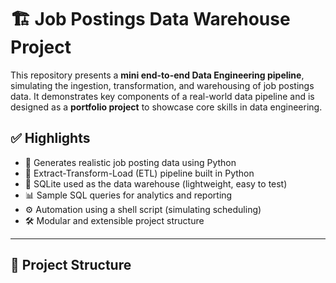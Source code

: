 # 🏗️ Job Postings Data Warehouse Project

This repository presents a **mini end-to-end Data Engineering pipeline**, 
simulating the ingestion, transformation, and warehousing of job postings data.
It demonstrates key components of a real-world data pipeline and is designed as a **portfolio project** to showcase core skills in data engineering.

## ✅ Highlights

- 📄 Generates realistic job posting data using Python
- 🔄 Extract-Transform-Load (ETL) pipeline built in Python
- 🧱 SQLite used as the data warehouse (lightweight, easy to test)
- 📊 Sample SQL queries for analytics and reporting
- ⚙️ Automation using a shell script (simulating scheduling)
- 🛠️ Modular and extensible project structure

---

## 📁 Project Structure
